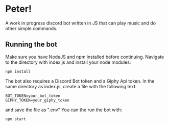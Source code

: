 # Peter!

A work in progress discord bot written in JS that can play music and do other simple commands.

## Running the bot
Make sure you have NodeJS and npm installed before continuing.
Navigate to the directory with index.js and install your node modules:
```
npm install
```
The bot also requires a Discord Bot token and a Giphy Api token. In the same directory as index.js, create a file with the following text:
```
BOT_TOKEN=your_bot_token
GIPHY_TOKEN=your_giphy_token
```
and save the file as ".env"
You can the run the bot with:
```
npm start
```
